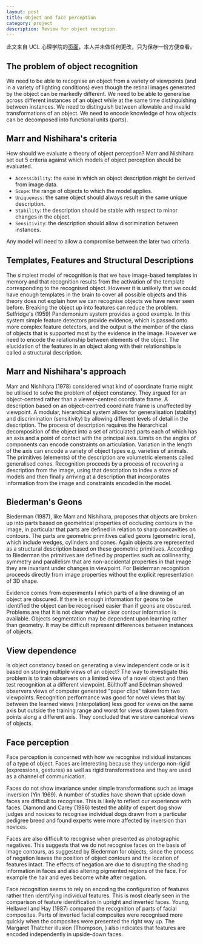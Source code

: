 ```yaml
---
layout: post
title: Object and face perception
category: project
description: Review for object recogtion.
---
```


此文来自 UCL 心理学院的[页面][L0]，本人并未做任何更改，只为保存一份方便查看。

## The problem of object recognition
We need to be able to recognise an object from a variety of viewpoints (and in a variety of lighting conditions) even though the retinal images generated by the object can be markedly different. We need to be able to generalise across different instances of an object while at the same time distinguishing between instances. We need to distinguish between allowable and invalid transformations of an object. We need to encode knowledge of how objects can be decomposed into functional units (parts).

## Marr and Nishihara's criteria
How should we evaluate a theory of object perception? Marr and Nishihara set out 5 criteria against which models of object perception should be evaluated.

- `Accessibility`: the ease in which an object description might be derived from image data.
- `Scope`: the range of objects to which the model applies.
- `Uniqueness`: the same object should always result in the same unique description.
- `Stability`: the description should be stable with respect to minor changes in the object.
- `Sensitivity`: the description should allow discrimination between instances.

Any model will need to allow a compromise between the later two criteria.

## Templates, Features and Structural Descriptions
The simplest model of recognition is that we have image-based templates in memory and that recognition results from the activation of the template corresponding to the recognised object. However it is unlikely that we could have enough templates in the brain to cover all possible objects and this theory does not explain how we can recognise objects we have never seen before. Breaking the object up into features can reduce the problem. Selfridge's (1959) Pandemonium system provides a good example. In this system simple feature detectors provide evidence, which is passed onto more complex feature detectors, and the output is the member of the class of objects that is supported most by the evidence in the image. However we need to encode the relationship between elements of the object. The elucidation of the features in an object along with their relationships is called a structural description.

## Marr and Nishihara's approach
Marr and Nishihara (1978) considered what kind of coordinate frame might be utilised to solve the problem of object constancy. They argued for an object-centred rather than a viewer–centred coordinate frame. A description based on an object-centred coordinate frame is unaffected by viewpoint. A modular, hierarchical system allows for generalisation (stablity) and discrimination (sensitivity) by allowing different levels of detail in the description. The process of description requires the hierarchical decomposition of the object into a set of articulated parts each of which has an axis and a point of contact with the principal axis. Limits on the angles of components can encode constraints on articulation. Variation in the length of the axis can encode a variety of object types e.g. varieties of animals. The primitives (elements) of the description are volumetric elements called generalised cones. Recognition proceeds by a process of recovering a description from the image, using that description to index a store of models and then finally arriving at a description that incorporates information from the image and constraints encoded in the model.

## Biederman's Geons
Biederman (1987), like Marr and Nishihara, proposes that objects are broken up into parts based on geometrical properties of occluding contours in the image, in particular that parts are defined in relation to sharp concavities on contours. The parts are geometric primitives called geons (geometric ions), which include wedges, cylinders and cones. Again objects are represented as a structural description based on these geometric primitives. According to Biederman the primitives are defined by properties such as collinearity, symmetry and parallelism that are non-accidental properties in that image they are invariant under changes in viewpoint. For Beiderman recognition proceeds directly from image properties without the explicit representation of 3D shape.

Evidence comes from experiments I which parts of a line drawing of an object are obscured. If there is enough information for geons to be identified the object can be recognised easier than if geons are obscured.  Problems are that it is not clear whether clear contour information is available. Objects segmentation may be dependent upon learning rather than geometry. It may be difficult represent differences between instances of objects.

## View dependence
Is object constancy based on generating a view independent code or is it based on storing multiple views of an object? The way to investigate this problem is to train observers on a limited view of a novel object and then test recognition at a different viewpoint. Bülthoff and Edelman showed observers views of computer generated "paper clips" taken from two viewpoints. Recognition performance was good for novel views that lay between the learned views (interpolation) less good for views on the same axis but outside the training range and worst for views drawn taken from points along a different axis. They concluded that we store canonical views of objects.

## Face perception
Face perception is concerned with how we recognise individual instances of a type of object. Faces are interesting because they undergo non-rigid (expressions, gestures) as well as rigid transformations and they are used as a channel of communication.

Faces do not show invariance under simple transformations such as image inversion (Yin 1969). A number of studies have shown that upside down faces are difficult to recognise.  This is likely to reflect our experience with faces. Diamond and Carey (1986) tested the ablity of expert dog show judges and novices to recognise individual dogs drawn from a particular pedigree breed and found experts were more affected by inversion than novices.

Faces are also difficult to recognise when presented as photographic negatives. This suggests that we do not recognise faces on the basis of image contours, as suggested by Biederman for objects, since the process of negation leaves the position of object contours and the location of features intact. The effects of negation are due to disrupting the shading information in faces and also altering pigmented regions of the face. For example the hair and eyes become white after negation.

Face recognition seems to rely on encoding the configuration of features rather then identifying individual features. This is most clearly seen in the comparison of feature identification in upright and inverted faces. Young, Hellawell and Hay (1987) compared the recognition of parts of facial composites.  Parts of inverted facial composites were recognised more quickly when the composites were presented the right way up. The Margaret Thatcher illusion (Thompson, ) also indicates that features are encoded independently in upside-down faces.

[L0]: http://www.psychol.ucl.ac.uk/alan.johnston/Object.html "Object and Face Perception"
